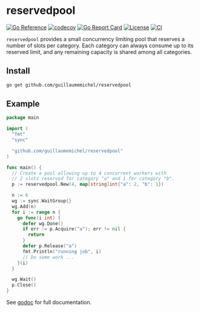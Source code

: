 # reservedpool

[![Go Reference](https://pkg.go.dev/badge/github.com/guillaumemichel/reservedpool.svg)](https://pkg.go.dev/github.com/guillaumemichel/reservedpool)
[![codecov](https://codecov.io/gh/guillaumemichel/reservedpool/branch/master/graph/badge.svg)](https://codecov.io/gh/guillaumemichel/reservedpool)
[![Go Report Card](https://goreportcard.com/badge/github.com/guillaumemichel/reservedpool)](https://goreportcard.com/report/github.com/guillaumemichel/reservedpool)
[![License](https://img.shields.io/badge/License-MIT-blue.svg)](LICENSE)
[![CI](https://github.com/guillaumemichel/reservedpool/actions/workflows/ci.yml/bage.svg)](https://github.com/guillaumemichel/reservedpool/actions/workflows/ci.yml)

`reservedpool` provides a small concurrency limiting pool that reserves a
number of slots per category. Each category can always consume up to its
reserved limit, and any remaining capacity is shared among all
categories.

## Install

```sh
go get github.com/guillaumemichel/reservedpool
```

## Example

```go
package main

import (
  "fmt"
  "sync"

  "github.com/guillaumemichel/reservedpool"
)

func main() {
  // Create a pool allowing up to 4 concurrent workers with
  // 2 slots reserved for category "a" and 1 for category "b".
  p := reservedpool.New(4, map[string]int{"a": 2, "b": 1})

  n := 6
  wg := sync.WaitGroup{}
  wg.Add(n)
  for i := range n {
    go func(i int) {
      defer wg.Done()
      if err := p.Acquire("a"); err != nil {
        return
      }
      defer p.Release("a")
      fmt.Println("running job", i)
      // Do some work ...
    }(i)
  }

  wg.Wait()
  p.Close()
}
```

See [godoc](https://pkg.go.dev/github.com/guillaumemichel/reservedpool) for
full documentation.
